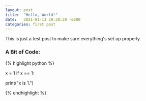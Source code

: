 ```yaml
---
layout: post
title:  "Hello, World!"
date:   2021-01-13 20:30:30 -0500
categories: first post
---
```


This is just a test post to make sure everything's set up properly.

### A Bit of Code:

{% highlight python %}

x = 1
if x == 1:

print("x is 1.")

{% endhighlight %}
